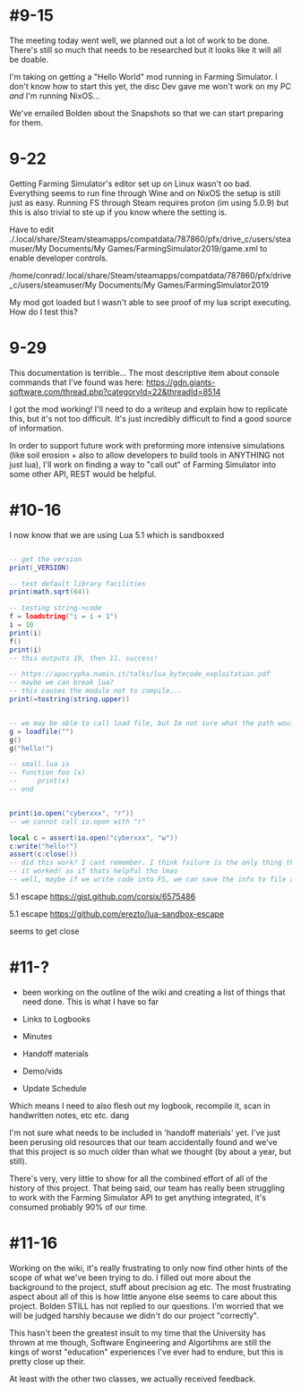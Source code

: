 # #9-15
The meeting today went well, we planned out a lot of work to be done. There's still so much that needs to be researched but it looks like it will all be doable.

I'm taking on getting a "Hello World" mod running in Farming Simulator. I don't know how to start this yet, the disc Dev gave me won't work on my PC _and_ I'm running NixOS...

We've emailed Bolden about the Snapshots so that we can start preparing for them.

# 9-22

Getting Farming Simulator's editor set up on Linux wasn't oo bad. Everything seems to run fine through Wine and on NixOS the setup is still just as easy. Running FS through Steam requires proton (im using 5.0.9) but this is also trivial to ste up if you know where the setting is.

Have to edit ./.local/share/Steam/steamapps/compatdata/787860/pfx/drive_c/users/steamuser/My Documents/My Games/FarmingSimulator2019/game.xml to enable developer controls.

 /home/conrad/.local/share/Steam/steamapps/compatdata/787860/pfx/drive_c/users/steamuser/My Documents/My Games/FarmingSimulator2019

My mod got loaded but I wasn't able to see proof of my lua script executing. How do I test this?



# 9-29

This documentation is terrible... The most descriptive item about console commands that I've found was here:
https://gdn.giants-software.com/thread.php?categoryId=22&threadId=8514

I got the mod working! I'll  need to do a writeup and explain how to replicate this, but it's not too difficult. It's just incredibly difficult to find a good source of information.

In order to support future work with preforming more intensive simulations (like soil erosion + also to allow developers to build tools in ANYTHING not just lua), I'll work on finding a way to "call out" of Farming Simulator into some other API, REST would be helpful.



# #10-16


I now know that we are using Lua 5.1 which is sandboxxed

```lua

-- get the version
print(_VERSION)

-- test default library facilities
print(math.sqrt(64))

-- testing string->code
f = loadstring("i = i + 1")
i = 10
print(i)
f()
print(i)
-- this outputs 10, then 11. success!

-- https://apocrypha.numin.it/talks/lua_bytecode_exploitation.pdf
-- maybe we can break lua?
-- this causes the module not to compile...
print(=tostring(string.upper))


-- we may be able to call load file, but Im not sure what the path would be...
g = loadfile("")
g()
g("hello!")

-- small.lua is
-- function foo (x)
--     print(x)
-- end


print(io.open("cyberxxx", "r"))
-- we cannot call io.open with "r"

local c = assert(io.open("cyberxxx", "w"))
c:write("hello!")
assert(c:close())
-- did this work? I cant remember. I think failure is the only thing that happened
-- it worked! as if thats helpful tho lmao
-- well, maybe if we write code into FS, we can save the info to file as to preserving

```



5.1 escape
https://gist.github.com/corsix/6575486

5.1 escape
https://github.com/erezto/lua-sandbox-escape

seems to get close

# #11-?

- been working on the outline of the wiki and creating a list of things that need done. This is what I have so far

- Links to Logbooks
- Minutes
- Handoff materials
- Demo/vids
- Update Schedule

Which means I need to also flesh out my  logbook, recompile it, scan in handwritten notes, etc etc. dang

I'm not sure what needs to be included in 'handoff materials' yet. I've just been perusing old resources that our team accidentally found and we've that this project is so much older than what we thought (by about a year, but still).

There's very, very little to show for all the combined effort of all of the history of this project. That being said, our team has really been struggling to work with the Farming Simulator API to get anything integrated, it's consumed probably 90% of our time.


# #11-16

Working on the wiki, it's really frustrating to only now find other hints of the scope of what we've been trying to do. I filled out more about the background to the project, stuff about precision ag etc. The most frustrating aspect about all of this is how little anyone else seems to care about this project. Bolden STILL has not replied to our questions. I'm worried that we will be judged harshly because we didn't do our project "correctly".

This hasn't been the greatest insult to my time that the University has thrown at me though, Software Engineering and Algortihms are still the kings of worst "education" experiences I've ever had to endure, but this is pretty close up their. 

At least with the other two classes, we actually received feedback.

